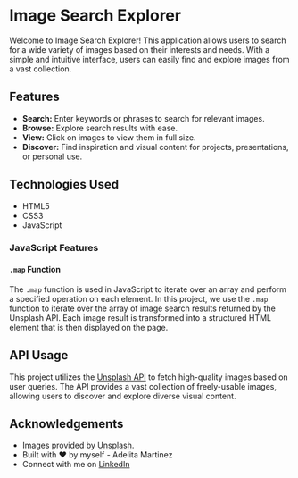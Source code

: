# Image Search Explorer

Welcome to Image Search Explorer! This application allows users to search for a wide variety of images based on their interests and needs. With a simple and intuitive interface, users can easily find and explore images from a vast collection.

## Features

- **Search:** Enter keywords or phrases to search for relevant images.
- **Browse:** Explore search results with ease.
- **View:** Click on images to view them in full size.
- **Discover:** Find inspiration and visual content for projects, presentations, or personal use.

## Technologies Used

- HTML5
- CSS3
- JavaScript

### JavaScript Features

#### `.map` Function

The `.map` function is used in JavaScript to iterate over an array and perform a specified operation on each element. In this project, we use the `.map` function to iterate over the array of image search results returned by the Unsplash API. Each image result is transformed into a structured HTML element that is then displayed on the page.


## API Usage

This project utilizes the [Unsplash API](https://unsplash.com/developers) to fetch high-quality images based on user queries. The API provides a vast collection of freely-usable images, allowing users to discover and explore diverse visual content.



## Acknowledgements

- Images provided by [Unsplash](https://unsplash.com/).
- Built with ❤️ by myself - Adelita Martinez 
- Connect with me on [LinkedIn](www.linkedin.com/in/adelitamartinez)
